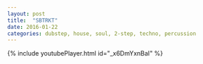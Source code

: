 ```yaml
---
layout: post
title:  "SBTRKT"
date: 2016-01-22 
categories: dubstep, house, soul, 2-step, techno, percussion
---
```

{% include youtubePlayer.html id="_x6DmYxnBaI" %}

